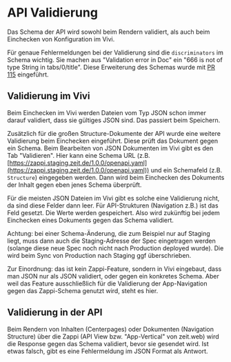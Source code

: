 # API Validierung

Das Schema der API wird sowohl beim Rendern validiert, als auch beim
Einchecken von Konfiguration im Vivi.

Für genaue Fehlermeldungen bei der Validierung sind die `discriminators`
im Schema wichtig. Sie machen aus "Validation error in Doc" ein "666
is not of type String in tabs/0/title". Diese Erweiterung des Schemas
wurde mit [PR 115](https://github.com/ZeitOnline/docs-zappi/pull/115)
eingeführt.

## Validierung im Vivi

Beim Einchecken im Vivi werden Dateien vom Typ JSON schon immer darauf
validiert, dass sie gültiges JSON sind. Das passiert beim Speichern.

Zusätzlich für die großen Structure-Dokumente der API wurde eine weitere
Validierung beim Einchecken eingeführt. Diese prüft das Dokument gegen
ein Schema. Beim Bearbeiten von JSON Dokumenten im Vivi gibt es den Tab
"Validieren". Hier kann eine Schema URL (z.B.
[https://zappi.staging.zeit.de/1.0.0/openapi.yaml](https://zappi.staging.zeit.de/1.0.0/openapi.yaml)) und ein Schemafeld
(z.B. `Structure`) eingegeben werden. Dann wird beim Einchecken des
Dokuments der Inhalt gegen eben jenes Schema überprüft.

Für die meisten JSON Dateien im Vivi gibt es solche eine Validierung
nicht, da sind diese Felder dann leer. Für API-Strukturen (Navigation
z.B.) ist das Feld gesetzt. Die Werte werden gespeichert. Also wird
zukünftig bei jedem Einchecken eines Dokuments gegen das Schema
validiert.

Achtung: bei einer Schema-Änderung, die zum Beispiel nur auf Staging
liegt, muss dann auch die Staging-Adresse der Spec eingetragen werden
(solange diese neue Spec noch nicht nach Production deployed wurde). Die
wird beim Sync von Production nach Staging ggf überschrieben.

Zur Einordnung: das ist kein Zappi-Feature, sondern in Vivi eingebaut,
dass man JSON nur als JSON validiert, oder gegen ein konkretes Schema.
Aber weil das Feature ausschließlich für die Validierung der
App-Navigation gegen das Zappi-Schema genutzt wird, steht es hier.

## Validierung in der API

Beim Rendern von Inhalten (Centerpages) oder Dokumenten (Navigation
Structure) über die Zappi (API View bzw. "App-Vertical" von zeit.web)
wird die Response gegen das Schema validiert, bevor sie gesendet wird.
Ist etwas falsch, gibt es eine Fehlermeldung im JSON Format als Antwort.
